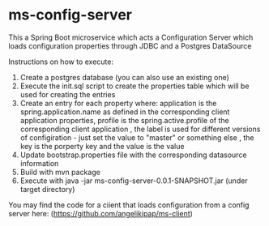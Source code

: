 # ms-config-server
This a Spring Boot microservice which acts a Configuration Server which loads configuration properties through JDBC and a Postgres DataSource

Instructions on how to execute:
1. Create a postgres database (you can also use an existing one)
2. Execute the init.sql script to create the properties table which will be used for creating the entries
3. Create an entry for each property where: application is the spring.application.name as defined in the corresponding client application properties, profile is the spring.active.profile of the corresponding client application , the label is used for different versions of configiration - just set the value to "master" or something else , the key is the porperty key and the value is the value
4. Update bootstrap.properties file with the corresponding datasource information
5. Build with mvn package
6. Execute with java -jar ms-config-server-0.0.1-SNAPSHOT.jar (under target directory)

You may find the code for a ciient that loads configuration from a config server here: (https://github.com/angelikipap/ms-client)

